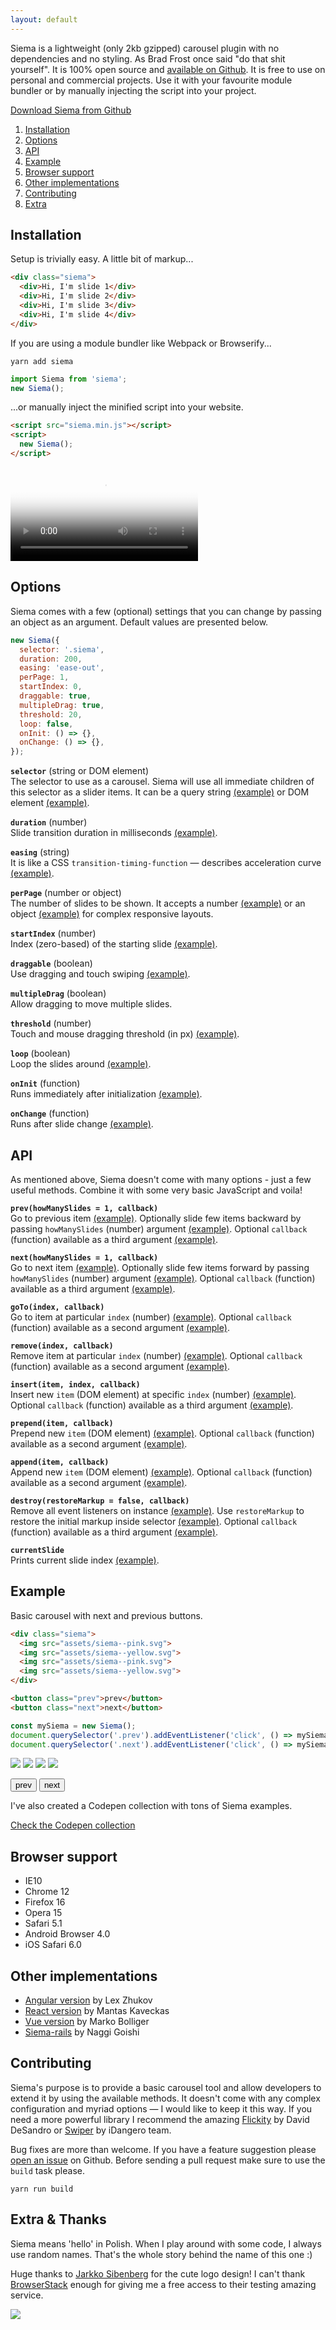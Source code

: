 ```yaml
---
layout: default
---
```


Siema is a lightweight (only 2kb gzipped) carousel plugin with no dependencies and no styling. As Brad Frost once said "do that shit yourself". It is 100% open source and [available on Github](https://github.com/pawelgrzybek/siema). It is free to use on personal and commercial projects. Use it with your favourite module bundler or by manually injecting the script into your project.

<a href="https://github.com/pawelgrzybek/siema/releases" class="btn">Download Siema from Github</a>

1. [Installation](#installation)
2. [Options](#options)
3. [API](#api)
4. [Example](#example)
5. [Browser support](#browser-support)
6. [Other implementations](#other-implementations)
7. [Contributing](#contributing)
8. [Extra](#extra--thanks)

## Installation

Setup is trivially easy. A little bit of markup...

```html
<div class="siema">
  <div>Hi, I'm slide 1</div>
  <div>Hi, I'm slide 2</div>
  <div>Hi, I'm slide 3</div>
  <div>Hi, I'm slide 4</div>
</div>
```

If you are using a module bundler like Webpack or Browserify...

```
yarn add siema
```

```js
import Siema from 'siema';
new Siema();
```

...or manually inject the minified script into your website.

```html
<script src="siema.min.js"></script>
<script>
  new Siema();
</script>
```

<video class="video" controls poster="assets/siematutorial.jpg">
  <source src="assets/siema.webm" type="video/webm">
  <source src="assets/siema.mp4" type="video/mp4">
</video>

## Options

Siema comes with a few (optional) settings that you can change by passing an object as an argument. Default values are presented below.

```js
new Siema({
  selector: '.siema',
  duration: 200,
  easing: 'ease-out',
  perPage: 1,
  startIndex: 0,
  draggable: true,
  multipleDrag: true,
  threshold: 20,
  loop: false,
  onInit: () => {},
  onChange: () => {},
});
```

**`selector`** (string or DOM element)  
The selector to use as a carousel. Siema will use all immediate children of this selector as a slider items. It can be a query string [(example)](http://codepen.io/pawelgrzybek/pen/QvLjxY) or DOM element [(example)](http://codepen.io/pawelgrzybek/pen/gWYaje).

**`duration`** (number)  
Slide transition duration in milliseconds [(example)](http://codepen.io/pawelgrzybek/pen/BRBoqO).

**`easing`** (string)  
It is like a CSS `transition-timing-function` — describes acceleration curve [(example)](http://codepen.io/pawelgrzybek/pen/aWovrB).

**`perPage`** (number or object)  
The number of slides to be shown. It accepts a number [(example)](http://codepen.io/pawelgrzybek/pen/bWbVXz) or an object [(example)](http://codepen.io/pawelgrzybek/pen/dWbGyZ) for complex responsive layouts.

**`startIndex`** (number)  
Index (zero-based) of the starting slide [(example)](http://codepen.io/pawelgrzybek/pen/vmBLER).

**`draggable`** (boolean)  
Use dragging and touch swiping [(example)](http://codepen.io/pawelgrzybek/pen/mmbVVj).

**`multipleDrag`** (boolean)  
Allow dragging to move multiple slides.

**`threshold`** (number)  
Touch and mouse dragging threshold (in px) [(example)](http://codepen.io/pawelgrzybek/pen/gWYPrQ).

**`loop`** (boolean)  
Loop the slides around [(example)](http://codepen.io/pawelgrzybek/pen/zwOrKN).

**`onInit`** (function)  
Runs immediately after initialization [(example)](http://codepen.io/pawelgrzybek/pen/BRBjpE).

**`onChange`** (function)  
Runs after slide change [(example)](http://codepen.io/pawelgrzybek/pen/RVbrVe).

## API

As mentioned above, Siema doesn't come with many options - just a few useful methods. Combine it with some very basic JavaScript and voila!

**`prev(howManySlides = 1, callback)`**  
Go to previous item [(example)](http://codepen.io/pawelgrzybek/pen/JNPKVE). Optionally slide few items backward by passing `howManySlides` (number) argument [(example)](http://codepen.io/pawelgrzybek/pen/wdwWZQ). Optional `callback` (function) available as a third argument [(example)](http://codepen.io/pawelgrzybek/pen/JNPKQW).

**`next(howManySlides = 1, callback)`**  
Go to next item [(example)](http://codepen.io/pawelgrzybek/pen/JNPKVE). Optionally slide few items forward by passing `howManySlides` (number) argument [(example)](http://codepen.io/pawelgrzybek/pen/wdwWZQ). Optional `callback` (function) available as a third argument [(example)](http://codepen.io/pawelgrzybek/pen/JNPKQW).

**`goTo(index, callback)`**  
Go to item at particular `index` (number) [(example)](http://codepen.io/pawelgrzybek/pen/gWYLXP). Optional `callback` (function) available as a second argument [(example)](http://codepen.io/pawelgrzybek/pen/ZKzBvo).

**`remove(index, callback)`**  
Remove item at particular `index` (number) [(example)](http://codepen.io/pawelgrzybek/pen/BRBpQJ). Optional `callback` (function) available as a second argument [(example)](http://codepen.io/pawelgrzybek/pen/rmBjjE).

**`insert(item, index, callback)`**  
Insert new `item` (DOM element) at specific `index` (number) [(example)](http://codepen.io/pawelgrzybek/pen/QvLdaJ). Optional `callback` (function) available as a third argument [(example)](http://codepen.io/pawelgrzybek/pen/vmBgdZ).

**`prepend(item, callback)`**  
Prepend new `item` (DOM element) [(example)](http://codepen.io/pawelgrzybek/pen/rmBymW). Optional `callback` (function) available as a second argument [(example)](http://codepen.io/pawelgrzybek/pen/LyPWLe).

**`append(item, callback)`**  
Append new `item` (DOM element) [(example)](http://codepen.io/pawelgrzybek/pen/RVbpZe). Optional `callback` (function) available as a second argument [(example)](http://codepen.io/pawelgrzybek/pen/rmByGj).

**`destroy(restoreMarkup = false, callback)`**  
Remove all event listeners on instance [(example)](http://codepen.io/pawelgrzybek/pen/oWvZEd). Use `restoreMarkup` to restore the initial markup inside selector [(example)](http://codepen.io/pawelgrzybek/pen/ZKzeoL). Optional `callback` (function) available as a third argument [(example)](http://codepen.io/pawelgrzybek/pen/Wjepyv).

**`currentSlide`**  
Prints current slide index [(example)](https://codepen.io/pawelgrzybek/pen/XRNOPP).

## Example

Basic carousel with next and previous buttons.

```html
<div class="siema">
  <img src="assets/siema--pink.svg">
  <img src="assets/siema--yellow.svg">
  <img src="assets/siema--pink.svg">
  <img src="assets/siema--yellow.svg">
</div>

<button class="prev">prev</button>
<button class="next">next</button>
```

```js
const mySiema = new Siema();
document.querySelector('.prev').addEventListener('click', () => mySiema.prev());
document.querySelector('.next').addEventListener('click', () => mySiema.next());
```

<div class="siema">
  <img src="assets/siema--pink.svg">
  <img src="assets/siema--yellow.svg">
  <img src="assets/siema--pink.svg">
  <img src="assets/siema--yellow.svg">
</div>

<button class="btn js-prev">prev</button>
<button class="btn js-next">next</button>

<script>
  var mySiema = new Siema();
  document.querySelector('.js-prev').addEventListener('click', function() {mySiema.prev()});
  document.querySelector('.js-next').addEventListener('click', function() {mySiema.next()});
</script>

I've also created a Codepen collection with tons of Siema examples.

<a href="http://codepen.io/collection/Adpkkd/" class="btn">Check the Codepen collection</a>

## Browser support

  - IE10
  - Chrome 12
  - Firefox 16
  - Opera 15
  - Safari 5.1
  - Android Browser 4.0
  - iOS Safari 6.0

## Other implementations

- [Angular version](https://www.npmjs.com/package/ngx-siema) by Lex Zhukov
- [React version](https://www.npmjs.com/package/react-siema) by Mantas Kaveckas
- [Vue version](https://www.npmjs.com/package/vue-siema) by Marko Bolliger
- [Siema-rails](https://github.com/Naggi-Goishi/siema-rails) by Naggi Goishi


## Contributing
Siema's purpose is to provide a basic carousel tool and allow developers to extend it by using the available methods. It doesn't come with any complex configuration and myriad options — I would like to keep it this way. If you need a more powerful library I recommend the amazing [Flickity](http://flickity.metafizzy.co/) by David DeSandro or [Swiper](http://idangero.us/swiper/) by iDangero team.

Bug fixes are more than welcome. If you have a feature suggestion please [open an issue](https://github.com/pawelgrzybek/siema/issues) on Github. Before sending a pull request make sure to use the `build` task please.

```shell
yarn run build
```

## Extra & Thanks

Siema means 'hello' in Polish. When I play around with some code, I always use random names. That's the whole story behind the name of this one :)

Huge thanks to [Jarkko Sibenberg](http://www.sibenberg.com/) for the cute logo design! I can't thank [BrowserStack](https://www.browserstack.com) enough for giving me a free access to their testing amazing service.

<img class="browserstack" src="assets/bs.svg">
